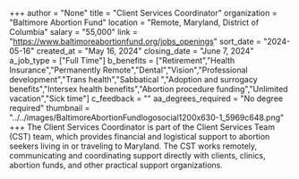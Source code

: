 +++
author = "None"
title = "Client Services Coordinator"
organization = "Baltimore Abortion Fund"
location = "Remote, Maryland, District of Columbia"
salary = "55,000"
link = "https://www.baltimoreabortionfund.org/jobs_openings"
sort_date = "2024-05-16"
created_at = "May 16, 2024"
closing_date = "June 7, 2024"
a_job_type = ["Full Time"]
b_benefits = ["Retirement","Health Insurance","Permanently Remote","Dental","Vision","Professional development","Trans health","Sabbatical ","Adoption and surrogacy benefits","Intersex health benefits","Abortion procedure funding","Unlimited vacation","Sick time"]
c_feedback = ""
aa_degrees_required = "No degree required"
thumbnail = "../../images/BaltimoreAbortionFundlogosocial1200x630-1_5969c648.png"
+++
The Client Services Coordinator is part of the Client Services Team (CST) team, which provides financial and logistical support to abortion seekers living in or traveling to Maryland. The CST works remotely, communicating and coordinating support directly with clients, clinics, abortion funds, and other practical support organizations. 
